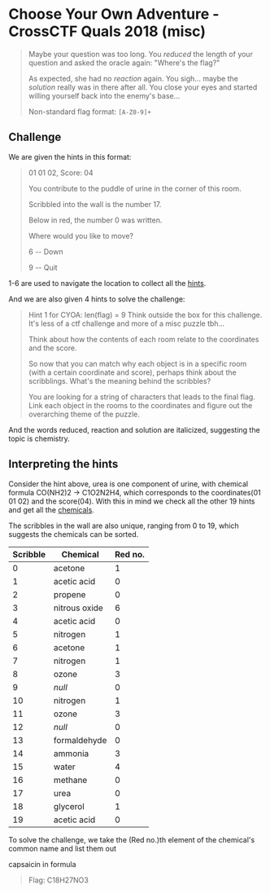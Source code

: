 # Choose Your Own Adventure - CrossCTF Quals 2018 (misc)

> Maybe your question was too long. You *reduced* the length of your question and asked the oracle again: "Where's the flag?"
>
> As expected, she had no *reaction* again. You sigh... maybe the *solution* really was in there after all. You close your eyes and started willing yourself back into the enemy's base...
>
> Non-standard flag format: <code>[A-Z0-9]+</code>

## Challenge
We are given the hints in this format:

>01 01 02, Score: 04
>
>You contribute to the puddle of urine in the corner of this room.
>
>Scribbled into the wall is the number 17.
>
>Below in red, the number 0 was written.
>
>Where would you like to move?
>
>6 -- Down
>
>9 -- Quit

1-6 are used to navigate the location to collect all the [hints](./CYOA%20challange.txt).

And we are also given 4 hints to solve the challenge:
>Hint 1 for CYOA: len(flag) = 9 Think outside the box for this challenge. It's less of a ctf challenge and more of a misc puzzle tbh...
>
>Think about how the contents of each room relate to the coordinates and the score.
>
>So now that you can match why each object is in a specific room (with a certain coordinate and score), perhaps think about the scribblings. What's the meaning behind the scribbles?
>
>You are looking for a string of characters that leads to the final flag. Link each object in the rooms to the coordinates and figure out the overarching theme of the puzzle.

And the words reduced, reaction and solution are italicized, suggesting the topic is chemistry.

## Interpreting the hints

Consider the hint above, urea is one component of urine, with chemical formula CO(NH2)2 -> C1O2N2H4, which corresponds to the coordinates(01 01 02) and the score(04). With this in mind we check all the other 19 hints and get all the [chemicals](./CYOA%20chemicals.txt).

The scribbles in the wall are also unique, ranging from 0 to 19, which suggests the chemicals can be sorted.

Scribble | Chemical | Red no.
--- | --- | ---
0 | acetone | 1
1 | acetic acid | 0
2 | propene | 0
3 | nitrous oxide | 6
4 | acetic acid | 0
5 | nitrogen | 1
6 | acetone | 1
7 | nitrogen | 1
8 | ozone | 3
9 | *null* | 0
10 | nitrogen | 1
11 | ozone | 3
12 | *null* | 0
13 | formaldehyde | 0
14 | ammonia | 3
15 | water | 4
16 | methane |0 
17 | urea | 0
18 | glycerol | 1
19 | acetic acid | 0

To solve the challenge, we take the (Red no.)th element of the chemical's common name and list them out

capsaicin in formula

>Flag: C18H27NO3
